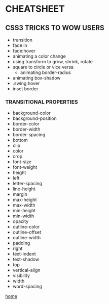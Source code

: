# CHEATSHEET

## CSS3 TRICKS TO WOW USERS

- transition
- fade in
- fade:hover
- animating a color change
- using transform to grow, shrink, rotate
- square to circle or vice versa
  - animating border-radius
- animating box-shadow
- .swing:hover
- inset border

### TRANSITIONAL PROPERTIES

- background-color
- background-position
- border-color
- border-width
- border-spacing
- bottom
- clip
- color
- crop
- font-size
- font-weight
- height
- left
- letter-spacing
- line-height
- margin
- max-height
- max-width
- min-height
- min-width
- opacity
- outline-color
- outline-offset
- outline-width
- padding
- right
- text-indent
- text-shadow
- top
- vertical-align
- visibility
- width
- word-spacing

[home](https://chandlerpuckett.github.io/reading-notes)
